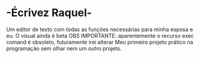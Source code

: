 # -Écrivez Raquel-
Um editor de texto com todas as funções necessárias para minha esposa e eu.
O visual ainda é beta
OBS IMPORTANTE: aparentemente o recurso exec comand é obsoleto, futuramente irei alterar
Meu primeiro projeto prático na programação sem olhar nem um outro projeto.
